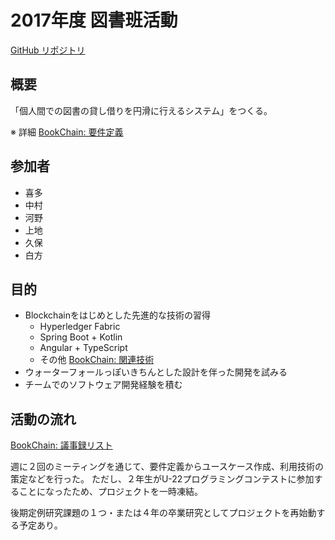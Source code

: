 # 2017年度 図書班活動

[GitHub リポジトリ](https://github.com/kbc-itw/journal.git)

## 概要

「個人間での図書の貸し借りを円滑に行えるシステム」をつくる。

※ 詳細 [BookChain: 要件定義](https://github.com/kbc-itw/BookChain/wiki/%E8%A6%81%E4%BB%B6%E5%AE%9A%E7%BE%A9)

## 参加者

+ 喜多
+ 中村
+ 河野
+ 上地
+ 久保
+ 白方

## 目的

+ Blockchainをはじめとした先進的な技術の習得
  + Hyperledger Fabric
  + Spring Boot + Kotlin
  + Angular + TypeScript
  + その他 [BookChain: 関連技術](https://github.com/kbc-itw/BookChain/wiki/%E9%96%A2%E9%80%A3%E6%8A%80%E8%A1%93)
+ ウォーターフォールっぽいきちんとした設計を伴った開発を試みる
+ チームでのソフトウェア開発経験を積む

## 活動の流れ

[BookChain: 議事録リスト](https://github.com/kbc-itw/BookChain/wiki/%E8%AD%B0%E4%BA%8B%E9%8C%B2%E3%83%AA%E3%82%B9%E3%83%88)

週に２回のミーティングを通じて、要件定義からユースケース作成、利用技術の策定などを行った。
ただし、２年生がU-22プログラミングコンテストに参加することになったため、プロジェクトを一時凍結。

後期定例研究課題の１つ・または４年の卒業研究としてプロジェクトを再始動する予定あり。
